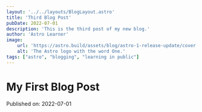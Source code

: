 ```yaml
---
layout: '../../layouts/BlogLayout.astro'
title: 'Third Blog Post'
pubDate: 2022-07-01
description: 'This is the third post of my new blog.'
author: 'Astro Learner'
image:
    url: 'https://astro.build/assets/blog/astro-1-release-update/cover.jpeg' 
    alt: 'The Astro logo with the word One.'
tags: ["astro", "blogging", "learning in public"]
---
```

# My First Blog Post

Published on: 2022-07-01
